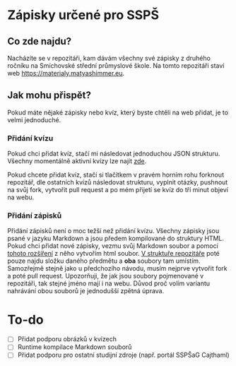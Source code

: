 # Zápisky určené pro SSPŠ

## Co zde najdu?

Nacházíte se v repozitáři, kam dávám všechny své zápisky z druhého ročníku na Smíchovské střední průmyslové škole. Na tomto repozitáři staví web https://materialy.matyashimmer.eu.

## Jak mohu přispět?

Pokud máte nějaké zápisky nebo kvíz, který byste chtěli na web přidat, je to velmi jednoduché.

### Přidání kvízu

Pokud chci přidat kvíz, stačí mi následovat jednoduchou JSON strukturu. Všechny momentálně aktivní kvízy lze najít <a href="https://github.com/M4TY/zapisky/tree/main/Kv%C3%ADzy">zde</a>.

Pokud chcete přidat kvíz, stačí si tlačítkem v pravém horním rohu forknout repozitář, dle ostatních kvízů následovat strukturu, vyplnit otázky, pushnout na svůj fork, vytvořit pull request a po mém přijetí se kvíz do tří minut objeví na webu.

### Přidání zápisků

Přidání zápisků není o moc težší než přidání kvízu. Všechny zápisky jsou psané v jazyku Markdown a jsou předem kompilované do struktury HTML. Pokud chci přidat nové zápisky, vezmu svůj Markdown soubor a pomocí <a href="https://marketplace.visualstudio.com/items?itemName=yzhang.markdown-all-in-one">tohoto rozšíření</a> z něho vytvořím html soubor. <a href="https://github.com/M4TY/zapisky">V struktuře repozitáře</a> poté pouze najdu složku daného předmětu a **oba** soubory tam umístím. Samozřejmě stejně jako u předchozího návodu, musím nejprve vytvořit fork a poté pull request. Upozorňuji, že jak jsou soubory pojmenované v repozitáři, tak stejné jméno mají i na webu. Důvod proč volím variantu nahrávání obou souborů je jednodušší zpětná úprava.


# To-do

- [ ] Přidat podporu obrázků v kvízech
- [ ] Runtime kompilace Markdown souborů
- [ ] Přidat podporu pro ostatní studijní zdroje (např. portál SSPŠaG Cajthaml)
